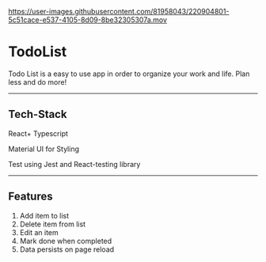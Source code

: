 

https://user-images.githubusercontent.com/81958043/220904801-5c51cace-e537-4105-8d09-8be32305307a.mov

# TodoList

Todo List is a easy to use app in order to organize your work and life. Plan less and do more!

<hr>

## Tech-Stack

React+ Typescript

Material UI for Styling

Test using Jest and React-testing library

<hr>

## Features

1. Add item to list
2. Delete item from list
3. Edit an item
4. Mark done when completed
5. Data persists on page reload

